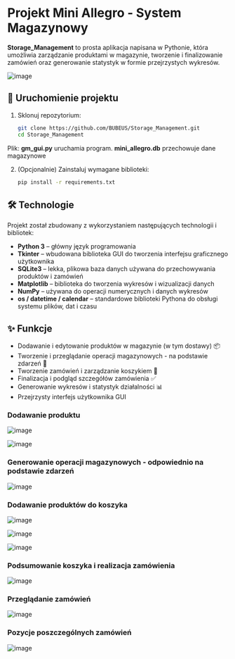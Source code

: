 # Projekt Mini Allegro - System Magazynowy

**Storage_Management** to prosta aplikacja napisana w Pythonie, która umożliwia zarządzanie produktami w magazynie, tworzenie i finalizowanie zamówień oraz generowanie statystyk w formie przejrzystych wykresów.

![image](https://github.com/user-attachments/assets/491bb7e0-9210-4d5d-818f-a7d918ecbd28)

## 🚀 Uruchomienie projektu

1. Sklonuj repozytorium:
   ```bash
   git clone https://github.com/BUBEUS/Storage_Management.git
   cd Storage_Management
Plik: **gm_gui.py** uruchamia program.
**mini_allegro.db** przechowuje dane magazynowe

2. (Opcjonalnie) Zainstaluj wymagane biblioteki:
   ```bash
   pip install -r requirements.txt

## 🛠️ Technologie

Projekt został zbudowany z wykorzystaniem następujących technologii i bibliotek:

- **Python 3** – główny język programowania
- **Tkinter** – wbudowana biblioteka GUI do tworzenia interfejsu graficznego użytkownika
- **SQLite3** – lekka, plikowa baza danych używana do przechowywania produktów i zamówień
- **Matplotlib** – biblioteka do tworzenia wykresów i wizualizacji danych
- **NumPy** – używana do operacji numerycznych i danych wykresów
- **os / datetime / calendar** – standardowe biblioteki Pythona do obsługi systemu plików, dat i czasu


## ✨ Funkcje

- Dodawanie i edytowanie produktów w magazynie (w tym dostawy) 📦
- Tworzenie i przeglądanie operacji magazynowych - na podstawie zdarzeń 🔄
- Tworzenie zamówień i zarządzanie koszykiem 🛒
- Finalizacja i podgląd szczegółów zamówienia ✅
- Generowanie wykresów i statystyk działalności 📊
- Przejrzysty interfejs użytkownika GUI

### Dodawanie produktu
![image](https://github.com/user-attachments/assets/df0186ce-b6c1-4a4a-ac18-3e15af7a52f7)

![image](https://github.com/user-attachments/assets/1d303572-4fbe-4018-911c-308e2cdc52a4)

### Generowanie operacji magazynowych - odpowiednio na podstawie zdarzeń
![image](https://github.com/user-attachments/assets/4ceab05c-5f08-4200-9644-459b89569514)

### Dodawanie produktów do koszyka
![image](https://github.com/user-attachments/assets/e14a1623-0cf2-47bc-bfc4-ef0ced1e3fec)

![image](https://github.com/user-attachments/assets/46af0f47-956a-423b-81ee-459c15426c2f)

![image](https://github.com/user-attachments/assets/54e45fe5-fff9-41b1-80bc-8a7dad869c7b)

### Podsumowanie koszyka i realizacja zamówienia
![image](https://github.com/user-attachments/assets/f7a22c86-c9b4-4b33-9331-4999d707f2b0)

### Przeglądanie zamówień
![image](https://github.com/user-attachments/assets/f977c862-3ab9-414e-ac84-2bccb755b5c7)

### Pozycje poszczególnych zamówień
![image](https://github.com/user-attachments/assets/dd1284df-f44a-451d-b952-37cb9748e121)








